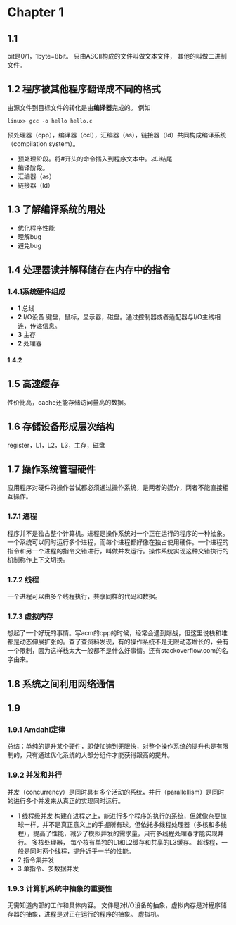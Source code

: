 
# Chapter 1
## 1.1
bit是0/1，1byte=8bit。
只由ASCII构成的文件叫做文本文件， 其他的叫做二进制文件。
## 1.2 程序被其他程序翻译成不同的格式
由源文件到目标文件的转化是由**编译器**完成的。
例如
```
linux> gcc -o hello hello.c
```
预处理器（cpp），编译器（ccl），汇编器（as），链接器（ld）共同构成编译系统（compilation system）。

* 预处理阶段。将#开头的命令插入到程序文本中。以.i结尾
* 编译阶段。
* 汇编器（as）
* 链接器（ld）
##  1.3 了解编译系统的用处
* 优化程序性能
* 理解bug
* 避免bug
## 1.4 处理器读并解释储存在内存中的指令
### 1.4.1系统硬件组成
* **1** 总线
* **2** I/O设备
键盘，鼠标，显示器，磁盘。通过控制器或者适配器与I/O主线相连，传递信息。
* **3** 主存
* **2** 处理器
#### 1.4.2
## 1.5 高速缓存
性价比高，cache还能存储访问量高的数据。
## 1.6 存储设备形成层次结构
register，L1，L2，L3，主存，磁盘
## 1.7 操作系统管理硬件
应用程序对硬件的操作尝试都必须通过操作系统，是两者的媒介，两者不能直接相互操作。
### 1.7.1 进程
程序并不是独占整个计算机。进程是操作系统对一个正在运行的程序的一种抽象。一个系统可以同时运行多个进程，而每个进程都好像在独占使用硬件。一个进程的指令和另一个进程的指令交错进行，叫做并发运行。操作系统实现这种交错执行的机制称作上下文切换。
### 1.7.2 线程
一个进程可以由多个线程执行，共享同样的代码和数据。
### 1.7.3 虚拟内存
想起了一个好玩的事情。写acm的cpp的时候，经常会遇到爆战，但这里说栈和堆都是动态伸展扩张的。查了查资料发现，有的操作系统不是无限动态增长的，会有一个限制，因为这样栈太大一般都不是什么好事情。还有stackoverflow.com的名字由来。
## 1.8 系统之间利用网络通信
## 1.9
### 1.9.1 Amdahl定律
总结：单纯的提升某个硬件，即使加速到无限快，对整个操作系统的提升也是有限制的，只有通过优化系统的大部分组件才能获得跟高的提升。
### 1.9.2 并发和并行
并发（concurrency）是同时具有多个活动的系统，并行（parallellism）是同时的进行多个并发来从真正的实现同时运行。
* 1 线程级并发
构建在进程之上，能进行多个程序的执行的系统，但就像杂耍抛球一样，并不是真正意义上的手握所有球。但依托多线程处理器（多核和多线程），提高了性能，减少了模拟并发的需求量，只有多线程处理器才能实现并行。
多核处理器， 每个核有单独的L1和L2缓存和共享的L3缓存。
超线程，一般是同时两个线程，提升近乎一半的性能。
* 2 指令集并发
* 3 单指令、多数据并发
### 1.9.3 计算机系统中抽象的重要性
无需知道内部的工作和具体内容。
文件是对I/O设备的抽象，虚拟内存是对程序储存器的抽象，进程是对正在运行的程序的抽象。
虚拟机。